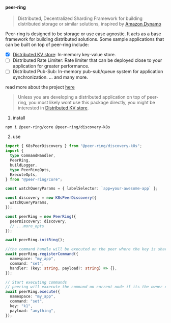 #### peer-ring

> Distributed, Decentralized Sharding Framework for building distributed storage or similar solutions, inspired by [Amazon Dynamo](https://www.allthingsdistributed.com/files/amazon-dynamo-sosp2007.pdf)

Peer-ring is designed to be storage or use case agnostic. It acts as a base framework for building distributed solutions. Some sample applications that can be built on top of peer-ring include:

- [x] [Distributed KV store](https://www.npmjs.com/package/@peer-ring/kv-store): In-memory key-value store.
- [ ] Distributed Rate Limiter: Rate limiter that can be deployed close to your application for greater performance.
- [ ] Distributed Pub-Sub: In-memory pub-sub/queue system for application synchronization.
      ... and many more.

read more about the project [here](https://github.com/mahendraHegde/peer-ring)

> Unless you are developing a distributed application on top of peer-ring, you most likely wont use this package directly, you might be interested in [Distributed KV store](https://www.npmjs.com/package/@peer-ring/kv-store).

1. install
```
npm i @peer-ring/core @peer-ring/discovery-k8s
```
2. use
```typescript
import { K8sPeerDiscovery } from "@peer-ring/discovery-k8s";
import {
  type CommandHandler,
  PeerRing,
  buildLogger,
  type PeerRingOpts,
  ExecuteOpts,
} from "@peer-ring/core";

const watchQueryParams = { labelSelector: `app=your-awesome-app` };

const discovery = new K8sPeerDiscovery({
  watchQueryParams,
});

const peerRing = new PeerRing({
  peerDiscovery: discovery,
  // ...more_opts
});

await peerRing.initRing();

//the command handle will be executed on the peer where the key is sharded
await peerRing.registerCommand({
  namespace: "my_app",
  command: "set",
  handler: (key: string, payload?: string) => {},
});

// Start executing commands
// peering will exxecute the command on current node if its the owner of the key if not it will execute it on the peer node and gives the response back from the handler registered above
await peerRing.execute({
  namespace: "my_app",
  command: "set",
  key: "k1",
  payload: "anything",
});
```

